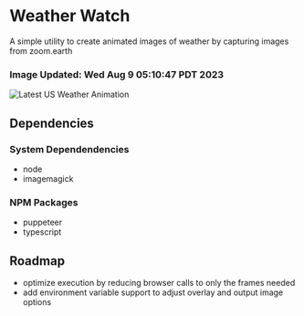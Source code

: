 # Weather Watch

A simple utility to create animated images of weather by capturing images from zoom.earth

### Image Updated: Wed Aug  9 05:10:47 PDT 2023

![Latest US Weather Animation](animations/2023-08-09.webp)

## Dependencies
### System Dependendencies
* node
* imagemagick
### NPM Packages
* puppeteer
* typescript

## Roadmap
* optimize execution by reducing browser calls to only the frames needed
* add environment variable support to adjust overlay and output image options
